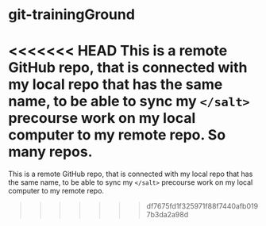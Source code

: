 # git-trainingGround

<<<<<<< HEAD
This is a remote GitHub repo, that is connected with my local repo that has the same name, to be able to sync my `</salt>` precourse work on my local computer to my remote repo. So many repos.
=======
This is a remote GitHub repo, that is connected with my local repo that has the same name, to be able to sync my `</salt>` precourse work on my local computer to my remote repo.
>>>>>>> df7675fd1f325971f88f7440afb0197b3da2a98d
